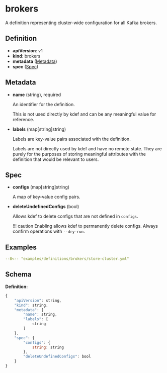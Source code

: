 # brokers

A definition representing cluster-wide configuration for all Kafka brokers.

## Definition

- **apiVersion**: v1
- **kind**: brokers
- **metadata** ([Metadata](#metadata))
- **spec** ([Spec](#spec))

## Metadata

- **name** (string), required

    An identifier for the definition.

    This is not used directly by kdef and can be any meaningful value for reference.

- **labels** (map[string]string)

    Labels are key-value pairs associated with the definition.

    Labels are not directly used by kdef and have no remote state.
    They are purely for the purposes of storing meaningful attributes with the definition that would be relevant to users.

## Spec

- **configs** (map[string]string)

    A map of key-value config pairs.

- **deleteUndefinedConfigs** (bool)

    Allows kdef to delete configs that are not defined in `configs`.

    !!! caution
        Enabling allows kdef to permanently delete configs. Always confirm operations with `--dry-run`.

## Examples

```yaml
--8<-- "examples/definitions/brokers/store-cluster.yml"
```

## Schema

**Definition:**
```js
{
    "apiVersion": string,
    "kind": string,
    "metadata": {
        "name": string,
        "labels": [
            string
        ]
    },
    "spec": {
        "configs": {
            string: string
        },
        "deleteUndefinedConfigs": bool
    }
}
```
